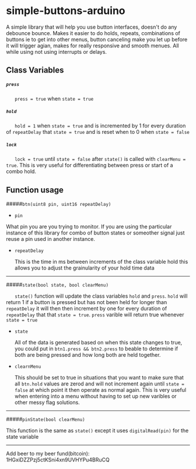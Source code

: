 simple-buttons-arduino
======================

A simple library that will help you use button interfaces, doesn't do any debounce bounce. Makes it easier to do holds, repeats, combinations of buttons ie to get into other menus, button canceling make you let up before it will trigger agian, makes for really responsive and smooth menues. All while using not using interrupts or delays. 

## Class Variables
##### `press`
&nbsp;&nbsp;&nbsp;&nbsp;&nbsp;&nbsp;`press = true` when `state = true`
    
##### `hold`
&nbsp;&nbsp;&nbsp;&nbsp;&nbsp;&nbsp;`hold = 1` when `state = true` and is incremented by 1 for every duration of `repeatDelay` that `state = true` and is reset when to 0 when `state = false`
  
##### `lock`
&nbsp;&nbsp;&nbsp;&nbsp;&nbsp;&nbsp;`lock = true` until `state = false` after `state()` is called with `clearMenu = true`. This is very useful for differentiating between press or start of a combo hold.

## Function usage
#####`btn(uint8 pin, uint16 repeatDelay) `

*  `pin`
  
  What pin you are you trying to monitor. If you are using the particular instance of this library for combo of button states or someother signal just reuse a pin used in another instance.

* `repeatDelay`
  
  This is the time in ms between increments of the class variable hold this allows you to adjust the grainularity of your hold time data


______________________________________
#####`state(bool state, bool clearMenu)`
  
  &nbsp;&nbsp;&nbsp;&nbsp;&nbsp;&nbsp;`state()` function will update the class variables `hold` and `press`. `hold` will return 1 if a button is pressed but has not been held for longer than `repeatDelay` it will then then increment by one for every duration of `repeatDelay` that that `state = true`. `press` varible will return true whenever `state = true`
* `state`
  
  All of the data is generated based on when this state changes to true, you could put in `btn1.press && btn2.press` to beable to determine if both are being pressed and how long both are held together.

* `clearnMenu`
 
  This should be set to true in situations that you want to make sure that all `btn.hold` values are zerod and will not increment again until `state = false` at which point it then operate as normal again. This is very useful when entering into a menu without having to set up new varibles or other messy flag solutions.


__________________
#####`pinState(bool clearMenu)`

  This function is the same as `state()` except it uses `digitalRead(pin)` for the state variable
  

-------------------------------------------------
Add beer to my beer fund(bitcoin): 1HGxiDZZPzj5ctKSni4xn9UVHYPu4BRuCQ

